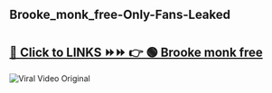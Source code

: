 
 ## Brooke_monk_free-Only-Fans-Leaked

# <h2><a href="https://clipsfans.com/Brooke_monk_free&ref=git">🔗 Click to LINKS ⏩⏩ 👉 🟢 Brooke monk free </a></h2>

<a href="https://clipsfans.com/Brooke_monk_free&ref=git" rel="nofollow" data-target="animated-image.originalLink"><img src="https://i.ibb.co.com/xMMVF88/686577567.gif" alt="Viral Video Original" style="max-width: 100%; display: inline-block;" data-target="animated-image.originalImage"></a>
